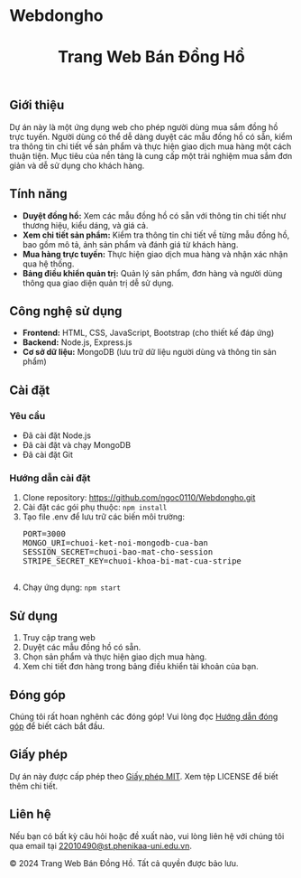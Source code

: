 # Webdongho
<!DOCTYPE html>
<html lang="vi">
<head>
    <meta charset="UTF-8">
    <meta name="viewport" content="width=device-width, initial-scale=1.0">
    <title>Trang Web Bán Đồng Hồ</title>
    <link rel="stylesheet" href="styles.css">
</head>
<body>
    <header>
        <h1>Trang Web Bán Đồng Hồ</h1>
    </header>
    <section id="gioi-thieu">
        <h2>Giới thiệu</h2>
        <p>Dự án này là một ứng dụng web cho phép người dùng mua sắm đồng hồ trực tuyến. Người dùng có thể dễ dàng duyệt các mẫu đồng hồ có sẵn, kiểm tra thông tin chi tiết về sản phẩm và thực hiện giao dịch mua hàng một cách thuận tiện. Mục tiêu của nền tảng là cung cấp một trải nghiệm mua sắm đơn giản và dễ sử dụng cho khách hàng.</p>
    </section>
    <section id="tinh-nang">
        <h2>Tính năng</h2>
        <ul>
            <li><strong>Duyệt đồng hồ:</strong> Xem các mẫu đồng hồ có sẵn với thông tin chi tiết như thương hiệu, kiểu dáng, và giá cả.</li>
            <li><strong>Xem chi tiết sản phẩm:</strong> Kiểm tra thông tin chi tiết về từng mẫu đồng hồ, bao gồm mô tả, ảnh sản phẩm và đánh giá từ khách hàng.</li>
            <li><strong>Mua hàng trực tuyến:</strong> Thực hiện giao dịch mua hàng và nhận xác nhận qua hệ thống.</li>
            <li><strong>Bảng điều khiển quản trị:</strong> Quản lý sản phẩm, đơn hàng và người dùng thông qua giao diện quản trị dễ sử dụng.</li>
        </ul>
    </section>
    <section id="cong-nghe">
        <h2>Công nghệ sử dụng</h2>
        <ul>
            <li><strong>Frontend:</strong> HTML, CSS, JavaScript, Bootstrap (cho thiết kế đáp ứng)</li>
            <li><strong>Backend:</strong> Node.js, Express.js</li>
            <li><strong>Cơ sở dữ liệu:</strong> MongoDB (lưu trữ dữ liệu người dùng và thông tin sản phẩm)</li>
        </ul>
    </section>
    <section id="cai-dat">
        <h2>Cài đặt</h2>
        <h3>Yêu cầu</h3>
        <ul>
            <li>Đã cài đặt Node.js</li>
            <li>Đã cài đặt và chạy MongoDB</li>
            <li>Đã cài đặt Git</li>
        </ul>
        <h3>Hướng dẫn cài đặt</h3>
        <ol>
            <li>Clone repository: <a href="https://github.com/ngoc0110/Webdongho.git">https://github.com/ngoc0110/Webdongho.git</a></li>
            <li>Cài đặt các gói phụ thuộc: <code>npm install</code></li>
            <li>Tạo file .env để lưu trữ các biến môi trường:
                <pre>
PORT=3000
MONGO_URI=chuoi-ket-noi-mongodb-cua-ban
SESSION_SECRET=chuoi-bao-mat-cho-session
STRIPE_SECRET_KEY=chuoi-khoa-bi-mat-cua-stripe
                </pre>
            </li>
            <li>Chạy ứng dụng: <code>npm start</code></li>
        </ol>
    </section>
    <section id="su-dung">
        <h2>Sử dụng</h2>
        <ol>
            <li>Truy cập trang web</li>
            <li>Duyệt các mẫu đồng hồ có sẵn.</li>
            <li>Chọn sản phẩm và thực hiện giao dịch mua hàng.</li>
            <li>Xem chi tiết đơn hàng trong bảng điều khiển tài khoản của bạn.</li>
        </ol>
    </section>
    <section id="dong-gop">
        <h2>Đóng góp</h2>
        <p>Chúng tôi rất hoan nghênh các đóng góp! Vui lòng đọc <a href="guidelines.html">Hướng dẫn đóng góp</a> để biết cách bắt đầu.</p>
    </section>
    <section id="giay-phep">
        <h2>Giấy phép</h2>
        <p>Dự án này được cấp phép theo <a href="LICENSE">Giấy phép MIT</a>. Xem tệp LICENSE để biết thêm chi tiết.</p>
    </section>
    <section id="lien-he">
        <h2>Liên hệ</h2>
        <p>Nếu bạn có bất kỳ câu hỏi hoặc đề xuất nào, vui lòng liên hệ với chúng tôi qua email tại <a href="mailto:22010490@st.phenikaa-uni.edu.vn">22010490@st.phenikaa-uni.edu.vn</a>.</p>
    </section>
    <footer>
        <p>&copy; 2024 Trang Web Bán Đồng Hồ. Tất cả quyền được bảo lưu.</p>
    </footer>
</body>
</html>
